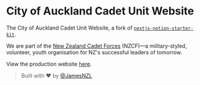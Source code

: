 # City of Auckland Cadet Unit Website

The City of Auckland Cadet Unit Website, a fork of [`nextjs-notion-starter-kit`](https://github.com/transitive-bullshit/nextjs-notion-starter-kit).

We are part of the [New Zealand Cadet Forces](https://www.cadetforces.org.nz) (NZCF)—a military-styled, volunteer, youth organisation for NZ's successful leaders of tomorrow.

View the production website [here](https://www.aucklandarmycadets.org.nz).

> Built with ❤️ by [@JamesNZL](https://github.com/JamesNZL)

